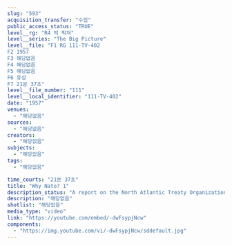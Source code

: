 ```yaml
---
slug: "593"
acquisition_transfer: "수집"
public_access_status: "TRUE"
level__rg: "R4 빅 픽쳐"
level__series: "The Big Picture"
level__file: "F1 RG 111-TV-402
F2 1957
F3 해당없음
F4 해당없음
F5 해당없음
F6 유성
F7 21분 37초"
level__file_number: "111"
level__local_identifier: "111-TV-402"
date: "1957"
venues: 
  - "해당없음"
sources: 
  - "해당없음"
creators: 
  - "해당없음"
subjects: 
  - "해당없음"
tags: 
  - "해당없음"

time_courts: "21분 37초"
title: "Why Nato? 1"
description_status: "A report on the North Atlantic Treaty Organization. Narrated by Edward R. Murrow."
description: "해당없음"
shotlist: "해당없음"
media_type: "video"
link: "https://youtube.com/embed/-dwFsypjNcw"
components: 
  - "https://img.youtube.com/vi/-dwFsypjNcw/sddefault.jpg"
---
```

